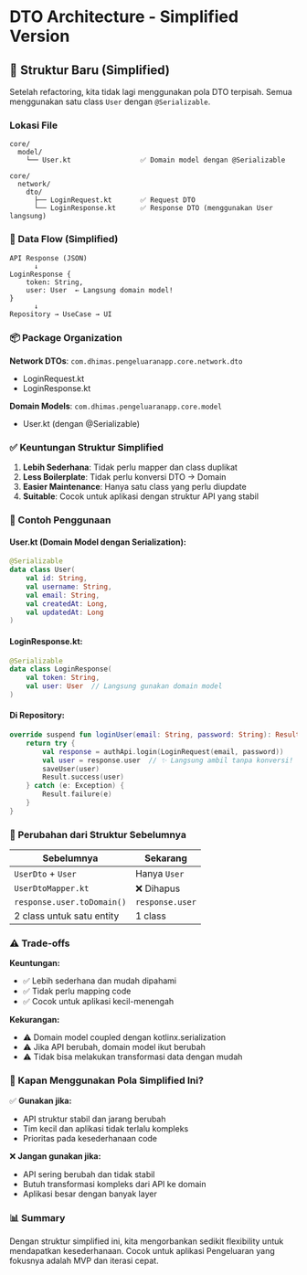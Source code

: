 # DTO Architecture - Simplified Version

## 📐 Struktur Baru (Simplified)

Setelah refactoring, kita tidak lagi menggunakan pola DTO terpisah. Semua menggunakan satu class `User` dengan `@Serializable`.

### Lokasi File

```
core/
  model/
    └── User.kt                 ✅ Domain model dengan @Serializable
      
core/
  network/
    dto/
      ├── LoginRequest.kt       ✅ Request DTO
      └── LoginResponse.kt      ✅ Response DTO (menggunakan User langsung)
```

### 🔄 Data Flow (Simplified)

```
API Response (JSON)
      ↓
LoginResponse {
    token: String,
    user: User  ← Langsung domain model!
}
      ↓
Repository → UseCase → UI
```

### 📦 Package Organization

**Network DTOs**: `com.dhimas.pengeluaranapp.core.network.dto`
- LoginRequest.kt
- LoginResponse.kt

**Domain Models**: `com.dhimas.pengeluaranapp.core.model`
- User.kt (dengan @Serializable)

### ✅ Keuntungan Struktur Simplified

1. **Lebih Sederhana**: Tidak perlu mapper dan class duplikat
2. **Less Boilerplate**: Tidak perlu konversi DTO → Domain
3. **Easier Maintenance**: Hanya satu class yang perlu diupdate
4. **Suitable**: Cocok untuk aplikasi dengan struktur API yang stabil

### 📝 Contoh Penggunaan

#### User.kt (Domain Model dengan Serialization):
```kotlin
@Serializable
data class User(
    val id: String,
    val username: String,
    val email: String,
    val createdAt: Long,
    val updatedAt: Long
)
```

#### LoginResponse.kt:
```kotlin
@Serializable
data class LoginResponse(
    val token: String,
    val user: User  // Langsung gunakan domain model
)
```

#### Di Repository:
```kotlin
override suspend fun loginUser(email: String, password: String): Result<User> {
    return try {
        val response = authApi.login(LoginRequest(email, password))
        val user = response.user  // ✨ Langsung ambil tanpa konversi!
        saveUser(user)
        Result.success(user)
    } catch (e: Exception) {
        Result.failure(e)
    }
}
```

### 🎯 Perubahan dari Struktur Sebelumnya

| Sebelumnya | Sekarang |
|------------|----------|
| `UserDto` + `User` | Hanya `User` |
| `UserDtoMapper.kt` | ❌ Dihapus |
| `response.user.toDomain()` | `response.user` |
| 2 class untuk satu entity | 1 class |

### ⚠️ Trade-offs

**Keuntungan:**
- ✅ Lebih sederhana dan mudah dipahami
- ✅ Tidak perlu mapping code
- ✅ Cocok untuk aplikasi kecil-menengah

**Kekurangan:**
- ⚠️ Domain model coupled dengan kotlinx.serialization
- ⚠️ Jika API berubah, domain model ikut berubah
- ⚠️ Tidak bisa melakukan transformasi data dengan mudah

### 🚀 Kapan Menggunakan Pola Simplified Ini?

✅ **Gunakan jika:**
- API struktur stabil dan jarang berubah
- Tim kecil dan aplikasi tidak terlalu kompleks
- Prioritas pada kesederhanaan code

❌ **Jangan gunakan jika:**
- API sering berubah dan tidak stabil
- Butuh transformasi kompleks dari API ke domain
- Aplikasi besar dengan banyak layer

### 📊 Summary

Dengan struktur simplified ini, kita mengorbankan sedikit flexibility untuk mendapatkan kesederhanaan. Cocok untuk aplikasi Pengeluaran yang fokusnya adalah MVP dan iterasi cepat.

